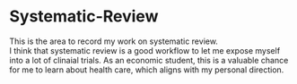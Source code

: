 # Systematic-Review
This is the area to record my work on systematic review. <br>
I think that systematic review is a good workflow to let me expose myself into a lot of clinaial trials. As an economic student, this is a valuable chance for me to learn about health care, which aligns with my personal direction.
